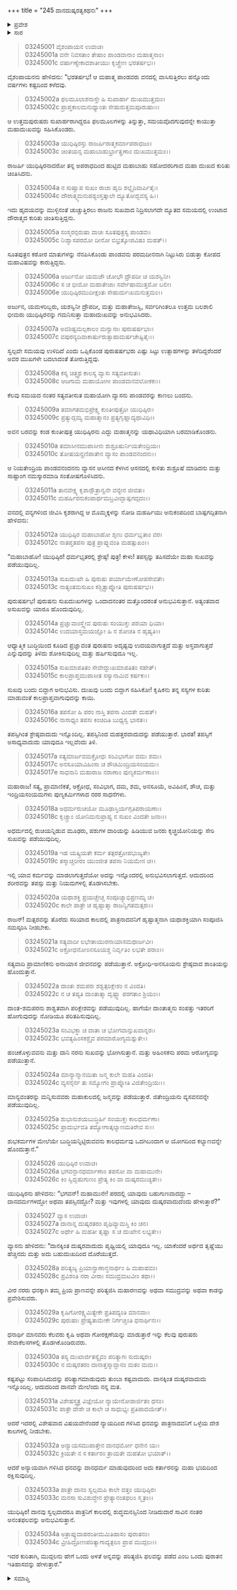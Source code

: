 +++
title = "245 ದಾನದುಷ್ಕರತ್ವಕಥನಃ"
+++

<details><summary>ಪ್ರವೇಶ</summary>


।।   ಓಂ ಓಂ ನಮೋ ನಾರಾಯಣಾಯ।।   ಶ್ರೀ ವೇದವ್ಯಾಸಾಯ ನಮಃ ।।

ಶ್ರೀ ಕೃಷ್ಣದ್ವೈಪಾಯನ ವೇದವ್ಯಾಸ ವಿರಚಿತ  

**ಶ್ರೀ ಮಹಾಭಾರತ**

**ಆರಣ್ಯಕ ಪರ್ವ**

**ವ್ರೀಹಿದ್ರೌಣಿಕಮಾಖ್ಯಾನ ಪರ್ವ**

**ಅಧ್ಯಾಯ 245**

</details>


<details><summary>ಸಾರ</summary>

ವನವಾಸದ ಹನ್ನೊಂದು ವರ್ಷಗಳು ಕಳೆಯಲು, ಇನ್ನು ಸ್ವಲ್ಪವೇ ಸಮಯವು ಉಳಿದಿದೆ ಎಂದು ಪಾಂಡವರು, ತಮ್ಮ ಮುಖಗಳನ್ನೇ ಬದಲಾದಂತೆ ತೋರುತ್ತಿದ್ದ ಸಿಟ್ಟು ಉತ್ಸಾಹಗಳನ್ನು ತಳೆದುದು (1-7). ಆಗಮಿಸಿದ ವ್ಯಾಸನು ಯುಧಿಷ್ಠಿರನಿಗೆ ತಪಸ್ಸನ್ನು ತಪಿಸದೆಯೇ ಮಹಾ ಸುಖವು ದೊರೆಯುವುದಿಲ್ಲವೆಂದು ಉಪದೇಶಿಸುವುದು (8-25). ದಾನ ಮತ್ತು ತಪಸ್ಸುಗಳಲ್ಲಿ ಹೆಚ್ಚು ಯಶಸ್ಕರವಾದುದು ಯಾವುದೆಂದು ಯುಧಿಷ್ಠಿರನು ಕೇಳಲು ವ್ಯಾಸನು “ಕಷ್ಟಪಟ್ಟು ಸಂಪಾದಿಸಿದುದನ್ನು ಪರಿತ್ಯಾಗಮಾಡುವುದು ತುಂಬಾ ಕಷ್ಟವಾದುದು. ದಾನಕ್ಕಿಂತ ದುಷ್ಕರವಾದುದು ಇನ್ನೊಂದಿಲ್ಲ” ಎಂದು ಹೇಳಿ ಮುದ್ಗಲನು ಹೇಗೆ ಒಂದು ಅಳತೆ ಅನ್ನವನ್ನು ಪರಿತ್ಯಜಿಸಿ ಫಲವನ್ನು ಪಡೆದ ಎಂಬ ಪುರಾತನ ಇತಿಹಾಸವನ್ನು ಹೇಳಲು ಪ್ರಾರಂಭಿಸಿದುದು (26-34).

</details>


> 03245001 ವೈಶಂಪಾಯನ ಉವಾಚ।  
03245001a ವನೇ ನಿವಸತಾಂ ತೇಷಾಂ ಪಾಂಡವಾನಾಂ ಮಹಾತ್ಮನಾಂ।  
03245001c ವರ್ಷಾಣ್ಯೇಕಾದಶಾತೀಯುಃ ಕೃಚ್ಚ್ರೇಣ ಭರತರ್ಷಭ।।

ವೈಶಂಪಾಯನನು ಹೇಳಿದನು: “ಭರತರ್ಷಭ! ಆ ಮಹಾತ್ಮ ಪಾಂಡವರು ವನದಲ್ಲಿ ವಾಸಿಸುತ್ತಿರಲು ಹನ್ನೊಂದು ವರ್ಷಗಳು ಕಷ್ಟದಿಂದ ಕಳೆದವು.

> 03245002a ಫಲಮೂಲಾಶನಾಸ್ತೇ ಹಿ ಸುಖಾರ್ಹಾ ದುಃಖಮುತ್ತಮಂ।  
03245002c ಪ್ರಾಪ್ತಕಾಲಮನುಧ್ಯಾಂತಃ ಸೇಹುರುತ್ತಮಪೂರುಷಾಃ।।

ಆ ಉತ್ತಮಪುರುಷರು ಸುಖಾರ್ಹರಾಗಿದ್ದರೂ ಫಲಮೂಲಗಳನ್ನು ತಿನ್ನುತ್ತಾ, ಸಮಯವೊದಗುವುದನ್ನೇ ಕಾಯುತ್ತಾ ಮಹಾದುಃಖವನ್ನು ಸಹಿಸಿಕೊಂಡರು.

> 03245003a ಯುಧಿಷ್ಠಿರಸ್ತು ರಾಜರ್ಷಿರಾತ್ಮಕರ್ಮಾಪರಾಧಜಂ।  
03245003c ಚಿಂತಯನ್ಸ ಮಹಾಬಾಹುರ್ಭ್ರಾತೄಣಾಂ ದುಃಖಮುತ್ತಮಂ।।

ರಾಜರ್ಷಿ ಯುಧಿಷ್ಠಿರನಾದರೋ ತನ್ನ ಅಪರಾಧದಿಂದ ಹುಟ್ಟಿದ ಮಹಾಬಾಹು ಸಹೋದರರಿಗಾದ ಮಹಾ ದುಃಖದ ಕುರಿತು ಚಿಂತಿಸಿದನು.

> 03245004a ನ ಸುಷ್ವಾಪ ಸುಖಂ ರಾಜಾ ಹೃದಿ ಶಲ್ಯೈರಿವಾರ್ಪಿತೈಃ।  
03245004c ದೌರಾತ್ಮ್ಯಮನುಪಶ್ಯಂಸ್ತತ್ಕಾಲೇ ದ್ಯೂತೋದ್ಭವಸ್ಯ ಹಿ।।

ಇದು ಹೃದಯವನ್ನು ಮುಳ್ಳಿನಂತೆ ಚುಚ್ಚುತ್ತಿರಲು ರಾಜನು ಸುಖವಾದ ನಿದ್ರಿಸಲಾಗದೇ ದ್ಯೂತದ ಸಮಯದಲ್ಲಿ ಉಂಟಾದ ದೌರಾತ್ಮದ ಕುರಿತು ಚಿಂತಿಸುತ್ತಿದ್ದನು.

> 03245005a ಸಂಸ್ಮರನ್ಪರುಷಾ ವಾಚಃ ಸೂತಪುತ್ರಸ್ಯ ಪಾಂಡವಃ।  
03245005c ನಿಃಶ್ವಾಸಪರಮೋ ದೀನೋ ಬಿಭ್ರತ್ಕೋಪವಿಷಂ ಮಹತ್।।

ಸೂತಪುತ್ರನ ಕಠೋರ ಮಾತುಗಳನ್ನು ನೆನಪಿಸಿಕೊಂಡು ಪಾಂಡವನು ಪರಮದೀನನಾಗಿ ನಿಟ್ಟುಸಿರು ಬಿಡುತ್ತಾ ಕೋಪದ ಮಹಾವಿಷವನ್ನು ಕಾರುತ್ತಿದ್ದನು.

> 03245006a ಅರ್ಜುನೋ ಯಮಜೌ ಚೋಭೌ ದ್ರೌಪದೀ ಚ ಯಶಸ್ವಿನೀ।  
03245006c ಸ ಚ ಭೀಮೋ ಮಹಾತೇಜಾಃ ಸರ್ವೇಷಾಮುತ್ತಮೋ ಬಲೀ।  
03245006e ಯುಧಿಷ್ಠಿರಮುದೀಕ್ಷಂತಃ ಸೇಹುರ್ದುಃಖಮನುತ್ತಮಂ।।

ಅರ್ಜುನ, ಯಮಳರಿಬ್ಬರು, ಯಶಸ್ವಿನೀ ದ್ರೌಪದೀ, ಮತ್ತು ಮಹಾತೇಜಸ್ವಿ, ಸರ್ವರಿಗಿಂತಲೂ ಉತ್ತಮ ಬಲಶಾಲಿ ಭೀಮರು ಯುಧಿಷ್ಠಿರನನ್ನು ಗಮನಿಸುತ್ತಾ ಮಹಾದುಃಖವನ್ನು ಅನುಭವಿಸಿದರು.

> 03245007a ಅವಶಿಷ್ಟಮಲ್ಪಕಾಲಂ ಮನ್ವಾನಾಃ ಪುರುಷರ್ಷಭಾಃ।  
03245007c ವಪುರನ್ಯದಿವಾಕಾರ್ಷುರುತ್ಸಾಹಾಮರ್ಷಚೇಷ್ಟಿತೈಃ।।

ಸ್ವಲ್ಪವೇ ಸಮಯವು ಉಳಿದಿದೆ ಎಂದು ಒಪ್ಪಿಕೊಂಡ ಪುರುಷರ್ಷಭರು ಎಷ್ಟು ಸಿಟ್ಟು ಉತ್ಸಾಹಗಳನ್ನು ತಳೆದಿದ್ದರೆಂದರೆ ಅವರ ಮುಖಗಳೇ ಬದಲಾದಂತೆ ತೋರುತ್ತಿದ್ದವು.

> 03245008a ಕಸ್ಯ ಚಿತ್ತ್ವಥ ಕಾಲಸ್ಯ ವ್ಯಾಸಃ ಸತ್ಯವತೀಸುತಃ।  
03245008c ಆಜಗಾಮ ಮಹಾಯೋಗೀ ಪಾಂಡವಾನವಲೋಕಕಃ।।

ಕೆಲವು ಸಮಯದ ನಂತರ ಸತ್ಯವತೀಸುತ ಮಹಾಯೋಗಿ ವ್ಯಾಸನು ಪಾಂಡವರನ್ನು ಕಾಣಲು ಬಂದನು.

> 03245009a ತಮಾಗತಮಭಿಪ್ರೇಕ್ಷ್ಯ ಕುಂತೀಪುತ್ರೋ ಯುಧಿಷ್ಠಿರಃ।  
03245009c ಪ್ರತ್ಯುದ್ಗಮ್ಯ ಮಹಾತ್ಮಾನಂ ಪ್ರತ್ಯಗೃಹ್ಣಾದ್ಯಥಾವಿಧಿ।।

ಅವನ ಬರವನ್ನು ಕಂಡ ಕುಂತೀಪುತ್ರ ಯುಧಿಷ್ಠಿರನು ಎದ್ದು ಮಹಾತ್ಮನನ್ನು ಯಥಾವಿಧಿಯಾಗಿ ಬರಮಾಡಿಕೊಂಡನು.

> 03245010a ತಮಾಸೀನಮುಪಾಸೀನಃ ಶುಶ್ರೂಷುರ್ನಿಯತೇಂದ್ರಿಯಃ।   
03245010c ತೋಷಯನ್ಪ್ರಣಿಪಾತೇನ ವ್ಯಾಸಂ ಪಾಂಡವನಂದನಃ।।

ಆ ನಿಯತೇಂದ್ರಿಯ ಪಾಂಡವನಂದನನು ವ್ಯಾಸನ ಆಸೀನದ ಕೆಳಗಿನ ಆಸನದಲ್ಲಿ ಕುಳಿತು ಶುಶ್ರೂಷೆ ಮಾಡಿದನು ಮತ್ತು ಸಾಷ್ಟಾಂಗ ನಮಸ್ಕಾರಮಾಡಿ ಸಂತೋಷಗೊಳಿಸಿದನು.

> 03245011a ತಾನವೇಕ್ಷ್ಯ ಕೃಶಾನ್ಪೌತ್ರಾನ್ವನೇ ವನ್ಯೇನ ಜೀವತಃ।  
03245011c ಮಹರ್ಷಿರನುಕಂಪಾರ್ಥಮಬ್ರವೀದ್ಬಾಷ್ಪಗದ್ಗದಂ।।

ವನದಲ್ಲಿ ವನ್ಯಗಳಿಂದ ಜೀವಿಸಿ ಕೃಶರಾಗಿದ್ದ ಆ ಮೊಮ್ಮಕ್ಕಳನ್ನು ನೋಡಿ ಮಹರ್ಷಿಯು ಅನುಕಂಪದಿಂದ ಬಾಷ್ಪಗದ್ಗಿತನಾಗಿ ಹೇಳಿದನು:

> 03245012a ಯುಧಿಷ್ಠಿರ ಮಹಾಬಾಹೋ ಶೃಣು ಧರ್ಮಭೃತಾಂ ವರ।  
03245012c ನಾತಪ್ತತಪಸಃ ಪುತ್ರ ಪ್ರಾಪ್ನುವಂತಿ ಮಹತ್ಸುಖಂ।।

“ಮಹಾಬಾಹೋ! ಯುಧಿಷ್ಠಿರ! ಧರ್ಮಭೃತರಲ್ಲಿ ಶ್ರೇಷ್ಠ! ಪುತ್ರ! ಕೇಳು! ತಪಸ್ಸನ್ನು ತಪಿಸದೆಯೇ ಮಹಾ ಸುಖವನ್ನು ಪಡೆಯುವುದಿಲ್ಲ.

> 03245013a ಸುಖದುಃಖೇ ಹಿ ಪುರುಷಃ ಪರ್ಯಾಯೇಣೋಪಸೇವತೇ।   
03245013c ನಾತ್ಯಂತಮಸುಖಂ ಕಶ್ಚಿತ್ಪ್ರಾಪ್ನೋತಿ ಪುರುಷರ್ಷಭ।।

ಪುರುಷರ್ಷಭ! ಪುರುಷನು ಸುಖದುಃಖಗಳನ್ನು ಒಂದಾದನಂತರ ಮತ್ತೊಂದರಂತೆ ಅನುಭವಿಸುತ್ತಾನೆ. ಅತ್ಯಂತವಾದ ಅಸುಖವನ್ನು ಯಾರೂ ಹೊಂದುವುದಿಲ್ಲ.

> 03245014a ಪ್ರಜ್ಞಾವಾಂಸ್ತ್ವೇವ ಪುರುಷಃ ಸಂಯುಕ್ತಃ ಪರಯಾ ಧಿಯಾ।  
03245014c ಉದಯಾಸ್ತಮಯಜ್ಞೋ ಹಿ ನ ಶೋಚತಿ ನ ಹೃಷ್ಯತಿ।।

ಆಧ್ಯಾತ್ಮಿಕ ಬುದ್ಧಿಯಿಂದ ಕೂಡಿದ ಪ್ರಜ್ಞಾವಂತ ಪುರುಷನು ಅದೃಷ್ಟವು ಉದಯವಾಗುತ್ತದೆ ಮತ್ತು ಅಸ್ತವಾಗುತ್ತದೆ ಎನ್ನುವುದನ್ನು ತಿಳಿದು ಶೋಕಿಸುವುದಿಲ್ಲ ಮತ್ತು ಹರ್ಷಿಸುವುದೂ ಇಲ್ಲ.

> 03245015a ಸುಖಮಾಪತಿತಂ ಸೇವೇದ್ದುಃಖಮಾಪತಿತಂ ಸಹೇತ್।  
03245015c ಕಾಲಪ್ರಾಪ್ತಮುಪಾಸೀತ ಸಸ್ಯಾನಾಮಿವ ಕರ್ಷಕಃ।।

ಸುಖವು ಬಂದು ಬಿದ್ದಾಗ ಅನುಭವಿಸು. ದುಃಖವು ಬಂದು ಬಿದ್ದಾಗ ಸಹಿಸಿಕೋ! ಕೃಷಿಕನು ತನ್ನ ಸಸ್ಯಗಳ ಕುರಿತು ಮಾಡುವಂತೆ ಕಾಲಪ್ರಾಪ್ತವಾಗುವುದನ್ನು ಕಾಯಿ.

> 03245016a ತಪಸೋ ಹಿ ಪರಂ ನಾಸ್ತಿ ತಪಸಾ ವಿಂದತೇ ಮಹತ್।  
03245016c ನಾಸಾಧ್ಯಂ ತಪಸಃ ಕಿಂಚಿದಿತಿ ಬುಧ್ಯಸ್ವ ಭಾರತ।।

ತಪಸ್ಸಿಗಿಂತ ಶ್ರೇಷ್ಠವಾದುದು ಇನ್ನೊಂದಿಲ್ಲ. ತಪಸ್ಸಿನಿಂದ ಮಹತ್ತರವಾದುದನ್ನು ಪಡೆಯುತ್ತಾರೆ. ಭಾರತ! ತಪಸ್ಸಿಗೆ ಅಸಾಧ್ಯವಾದುದು ಯಾವುದೂ ಇಲ್ಲವೆಂದು ತಿಳಿ.

> 03245017a ಸತ್ಯಮಾರ್ಜವಮಕ್ರೋಧಃ ಸಂವಿಭಾಗೋ ದಮಃ ಶಮಃ।  
03245017c ಅನಸೂಯಾವಿಹಿಂಸಾ ಚ ಶೌಚಮಿಂದ್ರಿಯಸಂಯಮಃ।  
03245017e ಸಾಧನಾನಿ ಮಹಾರಾಜ ನರಾಣಾಂ ಪುಣ್ಯಕರ್ಮಣಾಂ।।

ಮಹಾರಾಜ! ಸತ್ಯ, ಪ್ರಾಮಾಣಿಕತೆ, ಅಕ್ರೋಧ, ಸಂವಿಭಾಗ, ದಮ, ಶಮ, ಅನಸೂಯೆ, ಅವಿಹಿಂಸೆ, ಶೌಚ, ಮತ್ತು ಇಂದ್ರಿಯಸಂಯಮಗಳು ಪುಣ್ಯಕರ್ಮಿಗಳಾದ ನರರ ಸಾಧನೆಗಳು.

> 03245018a ಅಧರ್ಮರುಚಯೋ ಮೂಢಾಸ್ತಿರ್ಯಗ್ಗತಿಪರಾಯಣಾಃ।   
03245018c ಕೃಚ್ಚ್ರಾಂ ಯೋನಿಮನುಪ್ರಾಪ್ಯ ನ ಸುಖಂ ವಿಂದತೇ ಜನಾಃ।।

ಅಧರ್ಮದಲ್ಲಿ ರುಚಿಯನ್ನಿಡುವ ಮೂಢರು, ಪಶುಗಳ ದಾರಿಯನ್ನು ಹಿಡಿಯುವ ಜನರು ಕೃಚ್ಛ್ರಯೋನಿಯನ್ನು ಸೇರಿ ಸುಖವನ್ನು ಪಡೆಯುವುದಿಲ್ಲ.

> 03245019a ಇಹ ಯತ್ಕ್ರಿಯತೇ ಕರ್ಮ ತತ್ಪರತ್ರೋಪಭುಜ್ಯತೇ।  
03245019c ತಸ್ಮಾಚ್ಚರೀರಂ ಯುಂಜೀತ ತಪಸಾ ನಿಯಮೇನ ಚ।।

ಇಲ್ಲಿ ಯಾವ ಕರ್ಮವನ್ನು ಮಾಡಲಾಗುತ್ತದೆಯೋ ಅದನ್ನು ಇನ್ನೊಂದರಲ್ಲಿ ಅನುಭವಿಸಲಾಗುತ್ತದೆ. ಆದುದರಿಂದ ಶರೀರವನ್ನು ತಪಸ್ಸು ಮತ್ತು ನಿಯಮಗಳಲ್ಲಿ ತೊಡಗಿಸಬೇಕು.

> 03245020a ಯಥಾಶಕ್ತಿ ಪ್ರಯಚ್ಚೇಚ್ಚ ಸಂಪೂಜ್ಯಾಭಿಪ್ರಣಮ್ಯ ಚ।  
03245020c ಕಾಲೇ ಪಾತ್ರೇ ಚ ಹೃಷ್ಟಾತ್ಮಾ ರಾಜನ್ವಿಗತಮತ್ಸರಃ।।

ರಾಜನ್! ಮತ್ಸರವನ್ನು ತೊರೆದು ಸರಿಯಾದ ಕಾಲದಲ್ಲಿ ಪಾತ್ರನಾದವನಿಗೆ ಹೃಷ್ಟಾತ್ಮನಾಗಿ ಯಥಾಶಕ್ತಿಯಾಗಿ ಸಂಪೂಜಿಸಿ ನಮಸ್ಕರಿಸಿ ನೀಡಬೇಕು.

> 03245021a ಸತ್ಯವಾದೀ ಲಭೇತಾಯುರನಾಯಾಸಮಥಾರ್ಜವೀ।   
03245021c ಅಕ್ರೋಧನೋಽನಸೂಯಶ್ಚ ನಿರ್ವೃತಿಂ ಲಭತೇ ಪರಾಂ।।

ಸತ್ಯವಾದಿ ಪ್ರಾಮಾಣಿಕನು ಅನಾಯಾಸ ಜೀವನವನ್ನು ಪಡೆಯುತ್ತಾನೆ. ಅಕ್ರೋಧಿ-ಅನಸೂಯನು ಶ್ರೇಷ್ಠವಾದ ಶಾಂತಿಯನ್ನು ಹೊಂದುತ್ತಾನೆ.

> 03245022a ದಾಂತಃ ಶಮಪರಃ ಶಶ್ವತ್ಪರಿಕ್ಲೇಶಂ ನ ವಿಂದತಿ।  
03245022c ನ ಚ ತಪ್ಯತಿ ದಾಂತಾತ್ಮಾ ದೃಷ್ಟ್ವಾ ಪರಗತಾಂ ಶ್ರಿಯಂ।।

ದಾಂತ-ಶಮಪರನು ಶಾಶ್ವತವಾಗಿ ಪರಿಕ್ಲೇಶವನ್ನು ಪಡೆಯುವುದಿಲ್ಲ. ಹಾಗೆಯೇ ದಾಂತಾತ್ಮನು ಸಂಪತ್ತು ಇತರರಿಗೆ ಹೋಗುವುದನ್ನು ನೋಡಿಯೂ ಪರಿತಪಿಸುವುದಿಲ್ಲ.

> 03245023a ಸಂವಿಭಕ್ತಾ ಚ ದಾತಾ ಚ ಭೋಗವಾನ್ಸುಖವಾನ್ನರಃ।  
03245023c ಭವತ್ಯಹಿಂಸಕಶ್ಚೈವ ಪರಮಾರೋಗ್ಯಮಶ್ನುತೇ।।

ಹಂಚಿಕೊಳ್ಳುವವನು ಮತ್ತು ದಾನಿ ನರನು ಸುಖವನ್ನು ಭೋಗಿಸುತ್ತಾನೆ. ಮತ್ತು ಅಹಿಂಸಕನು ಪರಮ ಆರೋಗ್ಯವನ್ನು ಪಡೆಯುತ್ತಾನೆ.

> 03245024a ಮಾನ್ಯಾನ್ಮಾನಯಿತಾ ಜನ್ಮ ಕುಲೇ ಮಹತಿ ವಿಂದತಿ।   
03245024c ವ್ಯಸನೈರ್ನ ತು ಸಮ್ಯೋಗಂ ಪ್ರಾಪ್ನೋತಿ ವಿಜಿತೇಂದ್ರಿಯಃ।।

ಮಾನ್ಯವಂತರನ್ನು ಮನ್ನಿಸುವವರು ಮಹಾಕುಲದಲ್ಲಿ ಜನ್ಮವನ್ನು ಪಡೆಯುತ್ತಾರೆ. ಜಿತೇಂದ್ರಿಯನು ವ್ಯಸವನವನ್ನೇ ಪಡೆಯುವುದಿಲ್ಲ.

> 03245025a ಶುಭಾನುಶಯಬುದ್ಧಿರ್ಹಿ ಸಂಯುಕ್ತಃ ಕಾಲಧರ್ಮಣಾ।  
03245025c ಪ್ರಾದುರ್ಭವತಿ ತದ್ಯೋಗಾತ್ಕಲ್ಯಾಣಮತಿರೇವ ಸಃ।।

ಶುಭಕರ್ಮಗಳ ಮೇಲೆಯೇ ಬುದ್ಧಿಯನ್ನಿಟ್ಟಿರುವವನು ಕಾಲಧರ್ಮವು ಒದಗಿಬಂದಾಗ ಆ ಯೋಗದಿಂದ ಕಲ್ಯಾಣವನ್ನೇ ಹೊಂದುತ್ತಾನೆ.”

> 03245026 ಯುಧಿಷ್ಠಿರ ಉವಾಚ।  
03245026a ಭಗವನ್ದಾನಧರ್ಮಾಣಾಂ ತಪಸೋ ವಾ ಮಹಾಮುನೇ।   
03245026c ಕಿಂ ಸ್ವಿದ್ಬಹುಗುಣಂ ಪ್ರೇತ್ಯ ಕಿಂ ವಾ ದುಷ್ಕರಮುಚ್ಯತೇ।।

ಯುಧಿಷ್ಠಿರನು ಹೇಳಿದನು: “ಭಗವನ್! ಮಹಾಮುನೇ! ಪರದಲ್ಲಿ ಯಾವುದು ಬಹುಗುಣವಾದದ್ದು – ದಾನದರ್ಮಗಳದ್ದೋ ಅಥವಾ ತಪಸ್ಸಿನದ್ದೋ? ಮತ್ತು ಇವುಗಳಲ್ಲಿ ಯಾವುದು ದುಷ್ಕರವಾದುದೆಂದು ಹೇಳುತ್ತಾರೆ?”

> 03245027 ವ್ಯಾಸ ಉವಾಚ।   
03245027a ದಾನಾನ್ನ ದುಷ್ಕರತರಂ ಪೃಥಿವ್ಯಾಮಸ್ತಿ ಕಿಂ ಚನ।  
03245027c ಅರ್ಥೇ ಹಿ ಮಹತೀ ತೃಷ್ಣಾ ಸ ಚ ದುಃಖೇನ ಲಭ್ಯತೇ।।

ವ್ಯಾಸನು ಹೇಳಿದನು: “ದಾನಕ್ಕಿಂತ ದುಷ್ಕರವಾದುದು ಪೃಥ್ವಿಯಲ್ಲಿ ಯಾವುದೂ ಇಲ್ಲ. ಯಾಕೆಂದರೆ ಅರ್ಥದ ತೃಷ್ಣೆಯು ಹೆಚ್ಚಿನದು ಮತ್ತು ಅದು ಬಹುದುಃಖದಿಂದ ದೊರೆಯುತ್ತದೆ.

> 03245028a ಪರಿತ್ಯಜ್ಯ ಪ್ರಿಯಾನ್ಪ್ರಾಣಾನ್ಧನಾರ್ಥಂ ಹಿ ಮಹಾಹವಂ।   
03245028c ಪ್ರವಿಶಂತಿ ನರಾ ವೀರಾಃ ಸಮುದ್ರಮಟವೀಂ ತಥಾ।।

ವೀರ ನರರು ಧನಕ್ಕಾಗಿ ತಮ್ಮ ಪ್ರಿಯ ಪ್ರಾಣವನ್ನೇ ಪರಿತ್ಯಜಿಸಿ ಮಹಾರಣವನ್ನು ಅಥವಾ ಸಮುದ್ರವನ್ನು ಅಥವಾ ಕಾಡನ್ನು ಪ್ರವೇಶಿಸುವರು.

> 03245029a ಕೃಷಿಗೋರಕ್ಷ್ಯಮಿತ್ಯೇಕೇ ಪ್ರತಿಪದ್ಯಂತಿ ಮಾನವಾಃ।  
03245029c ಪುರುಷಾಃ ಪ್ರೇಷ್ಯತಾಮೇಕೇ ನಿರ್ಗಚ್ಚಂತಿ ಧನಾರ್ಥಿನಃ।।

ಧನಾರ್ಥಿ ಮಾನವರು ಕೆಲವರು ಕೃಷಿ ಅಥವಾ ಗೋರಕ್ಷಣೆಯನ್ನು ಮಾಡುತ್ತಾರೆ ಇನ್ನು ಕೆಲವು ಪುರುಷರು ಸೇವಾಕೆಲಸಗಳಲ್ಲಿ ತೊಡಗಿಕೊಂಡಿರುವರು.

> 03245030a ತಸ್ಯ ದುಃಖಾರ್ಜಿತಸ್ಯೈವಂ ಪರಿತ್ಯಾಗಃ ಸುದುಷ್ಕರಃ।  
03245030c ನ ದುಷ್ಕರತರಂ ದಾನಾತ್ತಸ್ಮಾದ್ದಾನಂ ಮತಂ ಮಮ।।

ಕಷ್ಟಪಟ್ಟು ಸಂಪಾದಿಸಿದುದನ್ನು ಪರಿತ್ಯಾಗಮಾಡುವುದು ತುಂಬಾ ಕಷ್ಟವಾದುದು. ದಾನಕ್ಕಿಂತ ದುಷ್ಕರವಾದುದು ಇನ್ನೊಂದಿಲ್ಲ. ಆದುದರಿಂದ ದಾನವೇ ಮೇಲೆಂದು ನನ್ನ ಮತ.

> 03245031a ವಿಶೇಷಸ್ತ್ವತ್ರ ವಿಜ್ಞೇಯೋ ನ್ಯಾಯೇನೋಪಾರ್ಜಿತಂ ಧನಂ।  
03245031c ಪಾತ್ರೇ ದೇಶೇ ಚ ಕಾಲೇ ಚ ಸಾಧುಭ್ಯಃ ಪ್ರತಿಪಾದಯೇತ್।।

ಆದರೆ ಇದರಲ್ಲಿ ವಿಶೇಷವಾದ ವಿಷಯವೇನೆಂದರೆ ನ್ಯಾಯದಿಂದ ಗಳಿಸಿದ ಧನವನ್ನು ಪಾತ್ರನಾದವನಿಗೆ ಒಳ್ಳೆಯ ದೇಶ ಕಾಲಗಳಲ್ಲಿ ನೀಡಬೇಕು.

> 03245032a ಅನ್ಯಾಯಸಮುಪಾತ್ತೇನ ದಾನಧರ್ಮೋ ಧನೇನ ಯಃ।  
03245032c ಕ್ರಿಯತೇ ನ ಸ ಕರ್ತಾರಂ ತ್ರಾಯತೇ ಮಹತೋ ಭಯಾತ್।।

ಆದರೆ ಅನ್ಯಾಯವಾಗಿ ಗಳಿಸಿದ ಧನವನ್ನು ದಾನಧರ್ಮ ಮಾಡುವುದರಿಂದ ಅದು ಕರ್ತಾರನನ್ನು ಮಹಾ ಭಯದಿಂದ ರಕ್ಷಿಸುವುದಿಲ್ಲ.

> 03245033a ಪಾತ್ರೇ ದಾನಂ ಸ್ವಲ್ಪಮಪಿ ಕಾಲೇ ದತ್ತಂ ಯುಧಿಷ್ಠಿರ।   
03245033c ಮನಸಾ ಸುವಿಶುದ್ಧೇನ ಪ್ರೇತ್ಯಾನಂತಫಲಂ ಸ್ಮೃತಂ।।

ಯುಧಿಷ್ಠಿರ! ದಾನವು ಸ್ವಲ್ಪವಾದರೂ ಪಾತ್ರನಿಗೆ ಕಾಲದಲ್ಲಿ ಶುದ್ಧಮನಸ್ಸಿನಿಂದ ನೀಡಿದುದಾರೆ ಸಾವಿನ ನಂತರ ಅನಂತಫಲವನ್ನು ಅನುಭವಿಸುತ್ತಾನೆ.

> 03245034a ಅತ್ರಾಪ್ಯುದಾಹರಂತೀಮಮಿತಿಹಾಸಂ ಪುರಾತನಂ।  
03245034c ವ್ರೀಹಿದ್ರೋಣಪರಿತ್ಯಾಗಾದ್ಯತ್ಫಲಂ ಪ್ರಾಪ ಮುದ್ಗಲಃ।।

ಇದರ ಕುರಿತಾಗಿ, ಮುದ್ಗಲನು ಹೇಗೆ ಒಂದು ಅಳತೆ ಅನ್ನವನ್ನು ಪರಿತ್ಯಜಿಸಿ ಫಲವನ್ನು ಪಡೆದ ಎಂಬ ಒಂದು ಪುರಾತನ ಇತಿಹಾಸವನ್ನು ಹೇಳುತ್ತಾರೆ.”


<details><summary>ಸಮಾಪ್ತಿ</summary>



ಇತಿ ಶ್ರೀ ಮಹಾಭಾರತೇ ಆರಣ್ಯಕ ಪರ್ವಣಿ ವ್ರೀಹಿದ್ರೌಣಿಕಮಾಖ್ಯಾನ ಪರ್ವಣಿ ದಾನದುಷ್ಕರತ್ವಕಥನೇ ಪಂಚಚತ್ವಾರಿಂಶದಧಿಕದ್ವಿಶತತಮೋಽಧ್ಯಾಯ:।  
ಇದು ಮಹಾಭಾರತದ ಆರಣ್ಯಕ ಪರ್ವದಲ್ಲಿ ವ್ರೀಹಿದ್ರೌಣಿಕಮಾಖ್ಯಾನ ಪರ್ವದಲ್ಲಿ ದಾನದುಷ್ಕರತ್ವಕಥನದಲ್ಲಿ ಇನ್ನೂರಾನಲ್ವತ್ತೈದನೆಯ ಅಧ್ಯಾಯವು.


</details>
